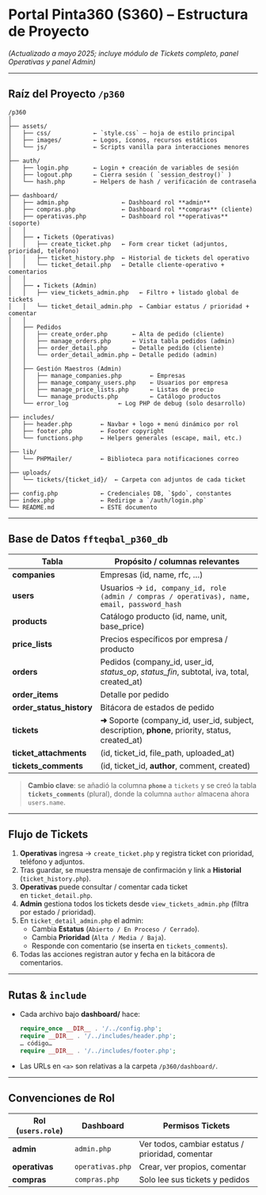 # Portal Pinta360 (S360) – Estructura de Proyecto  
_(Actualizado a mayo 2025; incluye módulo de Tickets completo, panel Operativas y panel Admin)_

---
## Raíz del Proyecto `/p360`
```
/p360
│
├── assets/
│   ├── css/            ← `style.css` — hoja de estilo principal
│   ├── images/         ← Logos, íconos, recursos estáticos
│   └── js/             ← Scripts vanilla para interacciones menores
│
├── auth/
│   ├── login.php       ← Login + creación de variables de sesión
│   ├── logout.php      ← Cierra sesión ( `session_destroy()` )
│   └── hash.php        ← Helpers de hash / verificación de contraseña
│
├── dashboard/
│   ├── admin.php               ← Dashboard rol **admin**
│   ├── compras.php             ← Dashboard rol **compras** (cliente)
│   ├── operativas.php          ← Dashboard rol **operativas** (soporte)
│   │
│   ├── ✦ Tickets (Operativas)
│   │   ├── create_ticket.php   ← Form crear ticket (adjuntos, prioridad, teléfono)
│   │   ├── ticket_history.php  ← Historial de tickets del operativo
│   │   └── ticket_detail.php   ← Detalle cliente‑operativo + comentarios
│   │
│   ├── ✦ Tickets (Admin)
│   │   ├── view_tickets_admin.php   ← Filtro + listado global de tickets
│   │   └── ticket_detail_admin.php  ← Cambiar estatus / prioridad + comentar
│   │
│   ├── Pedidos
│   │   ├── create_order.php       ← Alta de pedido (cliente)
│   │   ├── manage_orders.php      ← Vista tabla pedidos (admin)
│   │   ├── order_detail.php       ← Detalle pedido (cliente)
│   │   └── order_detail_admin.php ← Detalle pedido (admin)
│   │
│   ├── Gestión Maestros (Admin)
│   │   ├── manage_companies.php        ← Empresas
│   │   ├── manage_company_users.php    ← Usuarios por empresa
│   │   ├── manage_price_lists.php      ← Listas de precio
│   │   └── manage_products.php         ← Catálogo productos
│   └── error_log              ← Log PHP de debug (solo desarrollo)
│
├── includes/
│   ├── header.php        ← Navbar + logo + menú dinámico por rol
│   ├── footer.php        ← Footer copyright
│   └── functions.php     ← Helpers generales (escape, mail, etc.)
│
├── lib/
│   └── PHPMailer/        ← Biblioteca para notificaciones correo
│
├── uploads/
│   └── tickets/{ticket_id}/  ← Carpeta con adjuntos de cada ticket
│
├── config.php            ← Credenciales DB, `$pdo`, constantes
├── index.php             ← Redirige a `/auth/login.php`
└── README.md             ← ESTE documento
```
---
## Base de Datos `ffteqbal_p360_db`
| Tabla | Propósito / columnas relevantes |
|-------|----------------------------------|
| **companies** | Empresas (id, name, rfc, …) |
| **users** | Usuarios → `id, company_id, role (admin / compras / operativas), name, email, password_hash` |
| **products** | Catálogo producto (id, name, unit, base_price) |
| **price_lists** | Precios específicos por empresa / producto |
| **orders** | Pedidos (company_id, user_id, _status_op_, _status_fin_, subtotal, iva, total, created_at) |
| **order_items** | Detalle por pedido |
| **order_status_history** | Bitácora de estados de pedido |
| **tickets** | **➜** Soporte (company_id, user_id, subject, description, **phone**, priority, status, created_at) |
| **ticket_attachments** | (id, ticket_id, file_path, uploaded_at) |
| **tickets_comments** | (id, ticket_id, **author**, comment, created) <!-- nota: tabla plural --> |

> **Cambio clave**: se añadió la columna **`phone`** a `tickets` y se creó la tabla **`tickets_comments`** (plural), donde la columna `author` almacena ahora `users.name`.

---
## Flujo de Tickets
1. **Operativas** ingresa → `create_ticket.php` y registra ticket con prioridad, teléfono y adjuntos.
2. Tras guardar, se muestra mensaje de confirmación y link a **Historial** (`ticket_history.php`).
3. **Operativas** puede consultar / comentar cada ticket en `ticket_detail.php`.
4. **Admin** gestiona todos los tickets desde `view_tickets_admin.php` (filtra por estado / prioridad).
5. En `ticket_detail_admin.php` el admin:
   - Cambia **Estatus** (`Abierto / En Proceso / Cerrado`).
   - Cambia **Prioridad** (`Alta / Media / Baja`).
   - Responde con comentario (se inserta en `tickets_comments`).
6. Todas las acciones registran autor y fecha en la bitácora de comentarios.

---
## Rutas & `include`
* Cada archivo bajo **dashboard/** hace:
  ```php
  require_once __DIR__ . '/../config.php';
  require __DIR__ . '/../includes/header.php';
  … código…
  require __DIR__ . '/../includes/footer.php';
  ```
* Las URLs en `<a>` son relativas a la carpeta `/p360/dashboard/`.

---
## Convenciones de Rol
| Rol (`users.role`) | Dashboard | Permisos Tickets |
|--------------------|-----------|------------------|
| **admin**          | `admin.php` | Ver todos, cambiar estatus / prioridad, comentar |
| **operativas**     | `operativas.php` | Crear, ver propios, comentar |
| **compras**        | `compras.php` | Solo lee sus tickets y pedidos |


